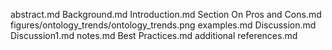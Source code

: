 abstract.md
Background.md
Introduction.md
Section On Pros and Cons.md
figures/ontology_trends/ontology_trends.png
examples.md
Discussion.md
Discussion1.md
notes.md
Best Practices.md
additional references.md
